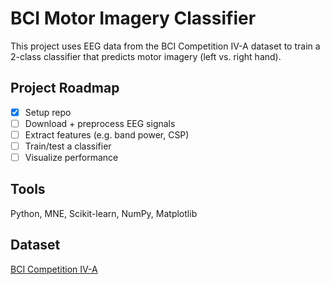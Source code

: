 # BCI Motor Imagery Classifier

This project uses EEG data from the BCI Competition IV-A dataset to train a 2-class classifier that predicts motor imagery (left vs. right hand).

## Project Roadmap
- [x] Setup repo
- [ ] Download + preprocess EEG signals
- [ ] Extract features (e.g. band power, CSP)
- [ ] Train/test a classifier
- [ ] Visualize performance

## Tools
Python, MNE, Scikit-learn, NumPy, Matplotlib

## Dataset
[BCI Competition IV-A](http://www.bbci.de/competition/iv/#dataset_a)

